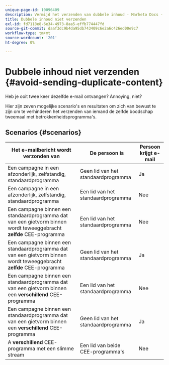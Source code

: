 ```yaml
---
unique-page-id: 10096409
description: Vermijd het verzenden van dubbele inhoud - Marketo Docs - Productdocumentatie
title: Dubbele inhoud niet verzenden
exl-id: fd7118e8-6e34-4973-8aa5-effb774447fd
source-git-commit: daaf3dc9b4da95db743409c6e2a6c426ed00e9c7
workflow-type: tm+mt
source-wordcount: '201'
ht-degree: 0%

---
```


# Dubbele inhoud niet verzenden {#avoid-sending-duplicate-content}

Heb je ooit twee keer dezelfde e-mail ontvangen? Annoying, niet?

Hier zijn zeven mogelijke scenario&#39;s en resultaten om zich van bewust te zijn om te verhinderen het verzenden van iemand de zelfde boodschap tweemaal met betrokkenheidsprogramma&#39;s.

## Scenarios {#scenarios}

| Het e-mailbericht wordt verzonden van | De persoon is | Persoon krijgt e-mail |
|---|---|---|
| Een campagne in een afzonderlijk, zelfstandig, standaardprogramma | Geen lid van het standaardprogramma | Ja |
| Een campagne in een afzonderlijk, zelfstandig, standaardprogramma | Een lid van het standaardprogramma | Nee |
| Een campagne binnen een standaardprogramma dat van een gietvorm binnen wordt teweeggebracht **zelfde** CEE-programma | Een lid van het standaardprogramma | Nee |
| Een campagne binnen een standaardprogramma dat van een gietvorm binnen wordt teweeggebracht **zelfde** CEE-programma | Geen lid van het standaardprogramma | Ja |
| Een campagne binnen een standaardprogramma dat van een gietvorm binnen een **verschillend** CEE-programma | Een lid van het standaardprogramma | Nee |
| Een campagne binnen een standaardprogramma dat van een gietvorm binnen een **verschillend** CEE-programma | Geen lid van het standaardprogramma | Ja |
| A **verschillend** CEE-programma met een slimme stream | Een lid van beide CEE-programma&#39;s | Nee |

